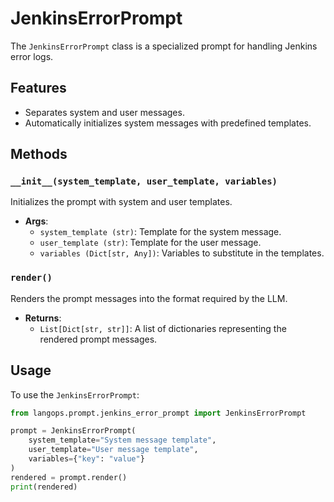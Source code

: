 # JenkinsErrorPrompt

The `JenkinsErrorPrompt` class is a specialized prompt for handling Jenkins error logs.

## Features

- Separates system and user messages.
- Automatically initializes system messages with predefined templates.

## Methods

### `__init__(system_template, user_template, variables)`

Initializes the prompt with system and user templates.

- **Args**:
  - `system_template (str)`: Template for the system message.
  - `user_template (str)`: Template for the user message.
  - `variables (Dict[str, Any])`: Variables to substitute in the templates.

### `render()`

Renders the prompt messages into the format required by the LLM.

- **Returns**:
  - `List[Dict[str, str]]`: A list of dictionaries representing the rendered prompt messages.

## Usage

To use the `JenkinsErrorPrompt`:

```python
from langops.prompt.jenkins_error_prompt import JenkinsErrorPrompt

prompt = JenkinsErrorPrompt(
    system_template="System message template",
    user_template="User message template",
    variables={"key": "value"}
)
rendered = prompt.render()
print(rendered)
```
